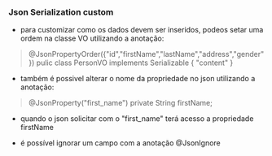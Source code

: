 ### Json Serialization custom

- para customizar como os dados devem ser inseridos, podeos setar uma ordem na classe VO utilizando a anotação:
> @JsonPropertyOrder({"id","firstName","lastName","address","gender"})
> pulic class PersonVO implements Serializable {
	"content"
}

- também é possivel alterar o nome da propriedade no json utilizando a anotação:
> @JsonProperty("first_name")
> private String firstName;
- quando o json solicitar com o "first_name" terá acesso a propriedade firstName

- é possível ignorar um campo com a anotação @JsonIgnore


